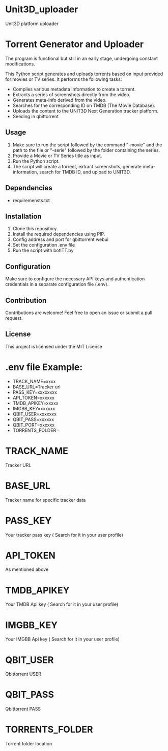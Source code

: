 # Unit3D_uploader
Unit3D platform uploader

# Torrent Generator and Uploader

The program is functional but still in an early stage, undergoing constant modifications.

This Python script generates and uploads torrents based on input provided for movies or TV series. It performs the following tasks:

- Compiles various metadata information to create a torrent.
- Extracts a series of screenshots directly from the video.
- Generates meta-info derived from the video.
- Searches for the corresponding ID on TMDB (The Movie Database).
- Uploads the content to the UNIT3D Next Generation tracker platform.
- Seeding in qbittorrent

## Usage

1. Make sure to run the script followed by the command "-movie" and the path to the file or "-serie" followed
   by the folder containing the series.
2. Provide a Movie or TV Series title as input.
3. Run the Python script.
4. The script will create a torrent, extract screenshots, generate meta-information, search for TMDB ID, and upload to UNIT3D.

## Dependencies

- requiremensts.txt

## Installation

1. Clone this repository.
2. Install the required dependencies using PIP.
3. Config address and port for qbittorrent webui
4. Set the configuration .env file
5. Run the script with botITT.py

## Configuration

Make sure to configure the necessary API keys and authentication credentials in a separate configuration file (.env).

## Contribution

Contributions are welcome! Feel free to open an issue or submit a pull request.

## License

This project is licensed under the MIT License

# .env file Example:
- TRACK_NAME=xxxx
- BASE_URL=Tracker url
- PASS_KEY=xxxxxxxx
- API_TOKEN=xxxxxx
- TMDB_APIKEY=xxxxx
- IMGBB_KEY=xxxxxx
- QBIT_USER=xxxxxxx
- QBIT_PASS=xxxxxx
- QBIT_PORT=xxxxxx
- TORRENTS_FOLDER=

# TRACK_NAME
Tracker URL

# BASE_URL
Tracker name for specific tracker data

# PASS_KEY
Your tracker pass key ( Search for it in your user profile)

# API_TOKEN
As mentioned above

# TMDB_APIKEY
Your TMDB Api key ( Search for it in your user profile)

# IMGBB_KEY
Your IMGBB Api key ( Search for it in your user profile)

# QBIT_USER
Qbittorrent USER

# QBIT_PASS
Qbittorrent PASS

# TORRENTS_FOLDER
Torrent folder location
